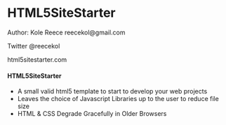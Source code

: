 <h1>HTML5SiteStarter</h1>
<p>Author: Kole Reece reecekol@gmail.com</p>
<p>Twitter @reecekol</p>
<p>html5sitestarter.com</p>
<h4>HTML5SiteStarter</h4>
<ul>
<li>A small valid html5 template to start to develop your web projects</li>
<li>Leaves the choice of Javascript Libraries up to the user to reduce file size</li>
<li>HTML & CSS Degrade Gracefully in Older Browsers</li>


